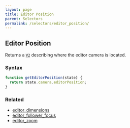 ```yaml
---
layout: page
title: Editor Position
parent: Selectors
permalink: /selectors/editor_position/
---
```


## Editor Position

Returns a [`V2`](../External/v2.js) describing where the editor camera is located.

### Syntax

```js
function getEditorPosition(state) {
  return state.camera.editorPosition;
}
```

### Related

- [editor_dimensions](./editor_dimensions.md)
- [editor_follower_focus](./editor_follower_focus.md)
- [editor_zoom](./editor_zoom.md)
